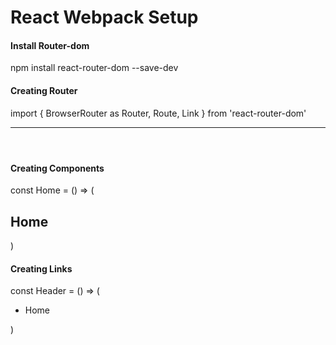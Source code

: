 # React Webpack Setup


#### Install Router-dom
npm install react-router-dom --save-dev

#### Creating Router
import {
  BrowserRouter as Router,
  Route,
  Link
} from 'react-router-dom'

<Router>
<div>
  <Header />

  <hr/>

  <Route exact path="/home" component={Home}/>

</div>
</Router>

#### Creating Components
const Home = () => (
  <div>
    <h2>Home</h2>
  </div>
)

#### Creating Links
const Header = () => (
  <div>
    <ul>
      <li><Link to="/home">Home</Link></li>
    </ul>
  </div>
)
